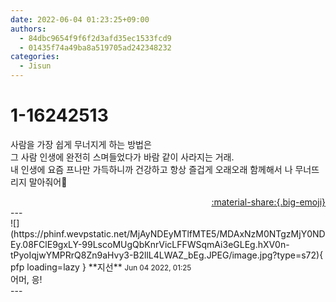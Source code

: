 ```yaml
---
date: 2022-06-04 01:23:25+09:00
authors:
  - 84dbc9654f9f6f2d3afd35ec1533fcd9
  - 01435f74a49ba8a519705ad242348232
categories:
  - Jisun
---
```


# 1-16242513

<div class="post-container" markdown="1">
<div class="content-container md-sidebar__scrollwrap" markdown="1">

사람을 가장 쉽게 무너지게 하는 방법은<br>그 사람 인생에 완전히 스며들었다가 바람 같이 사라지는 거래.<br>내 인생에 요즘 프나만 가득하니까 건강하고 항상 즐겁게 오래오래 함께해서 나 무너뜨리지 말아줘어🥺

</div>
</div>

<div style="text-align: right;" markdown="1">
<a href="https://weverse.io/fromis9/fanpost/1-16242513" style="text-align: right;">:material-share:{.big-emoji}</a>
</div>
---

<div class="comments-container md-sidebar__scrollwrap" markdown="1">
<div class="comment" markdown="1">
<div class='id-container' markdown="1">
![](https://phinf.wevpstatic.net/MjAyNDEyMTlfMTE5/MDAxNzM0NTgzMjY0NDEy.08FClE9gxLY-99LscoMUgQbKnrVicLFFWSqmAi3eGLEg.hXV0n-tPyoIqjwYMPRrQ8Zn9aHvy3-B2llL4LWAZ_bEg.JPEG/image.jpg?type=s72){ pfp loading=lazy }
**<span class="artist">지선</span>** <small>Jun 04 2022, 01:25</small><br>
</div>
<div class='comment-body' markdown="1">
어머, 응!
</div>
</div>
</div>
---
